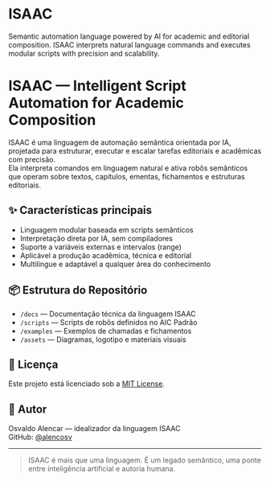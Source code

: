 # ISAAC
Semantic automation language powered by AI for academic and editorial composition. ISAAC interprets natural language commands and executes modular scripts with precision and scalability.
# ISAAC — Intelligent Script Automation for Academic Composition

ISAAC é uma linguagem de automação semântica orientada por IA, projetada para estruturar, executar e escalar tarefas editoriais e acadêmicas com precisão.  
Ela interpreta comandos em linguagem natural e ativa robôs semânticos que operam sobre textos, capítulos, ementas, fichamentos e estruturas editoriais.

## ✨ Características principais

- Linguagem modular baseada em scripts semânticos
- Interpretação direta por IA, sem compiladores
- Suporte a variáveis externas e intervalos (range)
- Aplicável a produção acadêmica, técnica e editorial
- Multilíngue e adaptável a qualquer área do conhecimento

## 📦 Estrutura do Repositório

- `/docs` — Documentação técnica da linguagem ISAAC
- `/scripts` — Scripts de robôs definidos no AIC Padrão
- `/examples` — Exemplos de chamadas e fichamentos
- `/assets` — Diagramas, logotipo e materiais visuais

## 📜 Licença

Este projeto está licenciado sob a [MIT License](LICENSE).

## 👤 Autor

Osvaldo Alencar — idealizador da linguagem ISAAC  
GitHub: [@alencosv](https://github.com/alencosv)

---

> ISAAC é mais que uma linguagem. É um legado semântico, uma ponte entre inteligência artificial e autoria humana.
